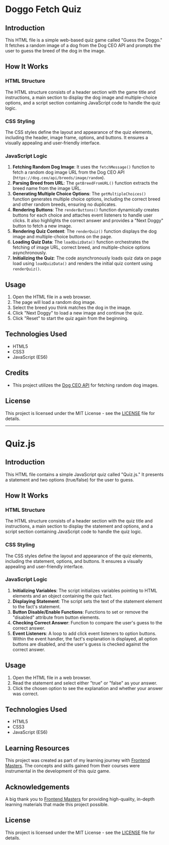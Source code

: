 # Doggo Fetch Quiz

## Introduction
This HTML file is a simple web-based quiz game called "Guess the Doggo." It fetches a random image of a dog from the Dog CEO API and prompts the user to guess the breed of the dog in the image.

## How It Works
### HTML Structure
The HTML structure consists of a header section with the game title and instructions, a main section to display the dog image and multiple-choice options, and a script section containing JavaScript code to handle the quiz logic.

### CSS Styling
The CSS styles define the layout and appearance of the quiz elements, including the header, image frame, options, and buttons. It ensures a visually appealing and user-friendly interface.

### JavaScript Logic
1. **Fetching Random Dog Image**: It uses the `fetchMessage()` function to fetch a random dog image URL from the Dog CEO API (`https://dog.ceo/api/breeds/image/random`).
2. **Parsing Breed from URL**: The `getBreedFromURL()` function extracts the breed name from the image URL.
3. **Generating Multiple Choice Options**: The `getMultipleChoices()` function generates multiple choice options, including the correct breed and other random breeds, ensuring no duplicates.
4. **Rendering Buttons**: The `renderButtons()` function dynamically creates buttons for each choice and attaches event listeners to handle user clicks. It also highlights the correct answer and provides a "Next Doggy" button to fetch a new image.
5. **Rendering Quiz Content**: The `renderQuiz()` function displays the dog image and multiple-choice buttons on the page.
6. **Loading Quiz Data**: The `loadQuizData()` function orchestrates the fetching of image URL, correct breed, and multiple-choice options asynchronously.
7. **Initializing the Quiz**: The code asynchronously loads quiz data on page load using `loadQuizData()` and renders the initial quiz content using `renderQuiz()`.

## Usage
1. Open the HTML file in a web browser.
2. The page will load a random dog image.
3. Select the breed you think matches the dog in the image.
4. Click "Next Doggy" to load a new image and continue the quiz.
5. Click "Reset" to start the quiz again from the beginning.

## Technologies Used
- HTML5
- CSS3
- JavaScript (ES6)

## Credits
- This project utilizes the [Dog CEO API](https://dog.ceo/dog-api/) for fetching random dog images.

## License
This project is licensed under the MIT License - see the [LICENSE](LICENSE) file for details.

---

# Quiz.js

## Introduction
This HTML file contains a simple JavaScript quiz called "Quiz.js." It presents a statement and two options (true/false) for the user to guess.

## How It Works
### HTML Structure
The HTML structure consists of a header section with the quiz title and instructions, a main section to display the statement and options, and a script section containing JavaScript code to handle the quiz logic.

### CSS Styling
The CSS styles define the layout and appearance of the quiz elements, including the statement, options, and buttons. It ensures a visually appealing and user-friendly interface.

### JavaScript Logic
1. **Initializing Variables**: The script initializes variables pointing to HTML elements and an object containing the quiz fact.
2. **Displaying Statement**: The script sets the text of the statement element to the fact's statement.
3. **Button Disable/Enable Functions**: Functions to set or remove the "disabled" attribute from button elements.
4. **Checking Correct Answer**: Function to compare the user's guess to the correct answer.
5. **Event Listeners**: A loop to add click event listeners to option buttons. Within the event handler, the fact's explanation is displayed, all option buttons are disabled, and the user's guess is checked against the correct answer.

## Usage
1. Open the HTML file in a web browser.
2. Read the statement and select either "true" or "false" as your answer.
3. Click the chosen option to see the explanation and whether your answer was correct.

## Technologies Used
- HTML5
- CSS3
- JavaScript (ES6)

## Learning Resources

This project was created as part of my learning journey with [Frontend Masters](https://frontendmasters.com/). The concepts and skills gained from their courses were instrumental in the development of this quiz game.

## Acknowledgements

A big thank you to [Frontend Masters](https://frontendmasters.com/) for providing high-quality, in-depth learning materials that made this project possible.

## License
This project is licensed under the MIT License - see the [LICENSE](LICENSE) file for details.

